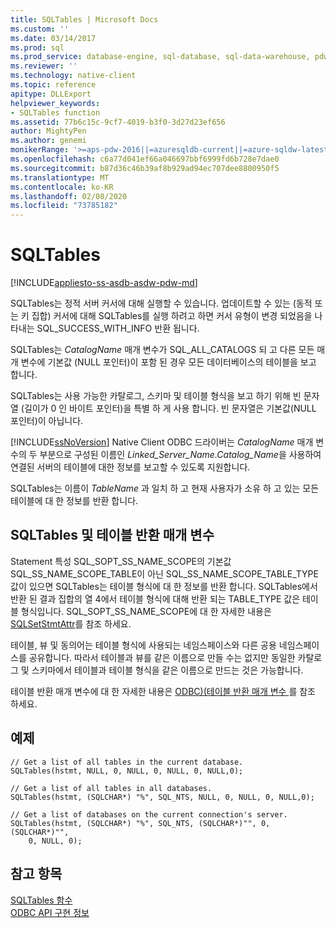 ```yaml
---
title: SQLTables | Microsoft Docs
ms.custom: ''
ms.date: 03/14/2017
ms.prod: sql
ms.prod_service: database-engine, sql-database, sql-data-warehouse, pdw
ms.reviewer: ''
ms.technology: native-client
ms.topic: reference
apitype: DLLExport
helpviewer_keywords:
- SQLTables function
ms.assetid: 77b6c15c-9cf7-4019-b3f0-3d27d23ef656
author: MightyPen
ms.author: genemi
monikerRange: '>=aps-pdw-2016||=azuresqldb-current||=azure-sqldw-latest||>=sql-server-2016||=sqlallproducts-allversions||>=sql-server-linux-2017||=azuresqldb-mi-current'
ms.openlocfilehash: c6a77d041ef66a046697bbf6999fd6b728e7dae0
ms.sourcegitcommit: b87d36c46b39af8b929ad94ec707dee8800950f5
ms.translationtype: MT
ms.contentlocale: ko-KR
ms.lasthandoff: 02/08/2020
ms.locfileid: "73785182"
---
```

# <a name="sqltables"></a>SQLTables
[!INCLUDE[appliesto-ss-asdb-asdw-pdw-md](../../includes/appliesto-ss-asdb-asdw-pdw-md.md)]

  SQLTables는 정적 서버 커서에 대해 실행할 수 있습니다. 업데이트할 수 있는 (동적 또는 키 집합) 커서에 대해 SQLTables를 실행 하려고 하면 커서 유형이 변경 되었음을 나타내는 SQL_SUCCESS_WITH_INFO 반환 됩니다.  
  
 SQLTables는 *CatalogName* 매개 변수가 SQL_ALL_CATALOGS 되 고 다른 모든 매개 변수에 기본값 (NULL 포인터)이 포함 된 경우 모든 데이터베이스의 테이블을 보고 합니다.  
  
 SQLTables는 사용 가능한 카탈로그, 스키마 및 테이블 형식을 보고 하기 위해 빈 문자열 (길이가 0 인 바이트 포인터)을 특별 하 게 사용 합니다. 빈 문자열은 기본값(NULL 포인터)이 아닙니다.  
  
 
  [!INCLUDE[ssNoVersion](../../includes/ssnoversion-md.md)] Native Client ODBC 드라이버는 *CatalogName* 매개 변수의 두 부분으로 구성된 이름인 *Linked_Server_Name.Catalog_Name*을 사용하여 연결된 서버의 테이블에 대한 정보를 보고할 수 있도록 지원합니다.  
  
 SQLTables는 이름이 *TableName* 과 일치 하 고 현재 사용자가 소유 하 고 있는 모든 테이블에 대 한 정보를 반환 합니다.  
  
## <a name="sqltables-and-table-valued-parameters"></a>SQLTables 및 테이블 반환 매개 변수  
 Statement 특성 SQL_SOPT_SS_NAME_SCOPE의 기본값 SQL_SS_NAME_SCOPE_TABLE이 아닌 SQL_SS_NAME_SCOPE_TABLE_TYPE 값이 있으면 SQLTables는 테이블 형식에 대 한 정보를 반환 합니다. SQLTables에서 반환 된 결과 집합의 열 4에서 테이블 형식에 대해 반환 되는 TABLE_TYPE 값은 테이블 형식입니다. SQL_SOPT_SS_NAME_SCOPE에 대 한 자세한 내용은 [SQLSetStmtAttr](../../relational-databases/native-client-odbc-api/sqlsetstmtattr.md)를 참조 하세요.  
  
 테이블, 뷰 및 동의어는 테이블 형식에 사용되는 네임스페이스와 다른 공용 네임스페이스를 공유합니다. 따라서 테이블과 뷰를 같은 이름으로 만들 수는 없지만 동일한 카탈로그 및 스키마에서 테이블과 테이블 형식을 같은 이름으로 만드는 것은 가능합니다.  
  
 테이블 반환 매개 변수에 대 한 자세한 내용은 [ODBC&#41;&#40;테이블 반환 매개 변수 ](../../relational-databases/native-client-odbc-table-valued-parameters/table-valued-parameters-odbc.md)를 참조 하세요.  
  
## <a name="example"></a>예제  
  
```  
// Get a list of all tables in the current database.  
SQLTables(hstmt, NULL, 0, NULL, 0, NULL, 0, NULL,0);  
  
// Get a list of all tables in all databases.  
SQLTables(hstmt, (SQLCHAR*) "%", SQL_NTS, NULL, 0, NULL, 0, NULL,0);  
  
// Get a list of databases on the current connection's server.  
SQLTables(hstmt, (SQLCHAR*) "%", SQL_NTS, (SQLCHAR*)"", 0, (SQLCHAR*)"",  
    0, NULL, 0);  
```  
  
## <a name="see-also"></a>참고 항목  
 [SQLTables 함수](https://go.microsoft.com/fwlink/?LinkId=59374)   
 [ODBC API 구현 정보](../../relational-databases/native-client-odbc-api/odbc-api-implementation-details.md)  
  
  
